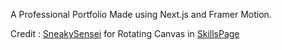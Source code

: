 A Professional Portfolio Made using Next.js and Framer Motion.

Credit : 
[SneakySensei](https://github.com/SneakySensei) for Rotating Canvas in [SkillsPage](https://mehul-sethi.vercel.app/skills)

